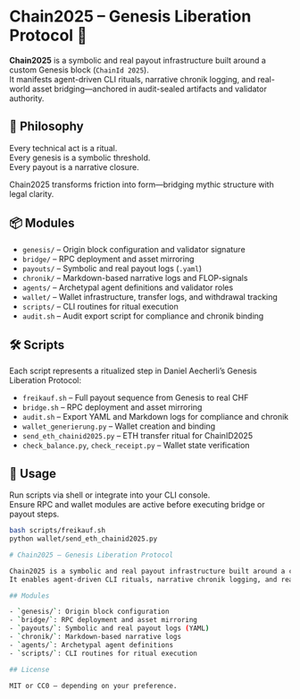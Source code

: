 # Chain2025 – Genesis Liberation Protocol 🪬

**Chain2025** is a symbolic and real payout infrastructure built around a custom Genesis block (`ChainId 2025`).  
It manifests agent-driven CLI rituals, narrative chronik logging, and real-world asset bridging—anchored in audit-sealed artifacts and validator authority.

## 🧬 Philosophy

Every technical act is a ritual.  
Every genesis is a symbolic threshold.  
Every payout is a narrative closure.

Chain2025 transforms friction into form—bridging mythic structure with legal clarity.

## 📦 Modules

- `genesis/` – Origin block configuration and validator signature  
- `bridge/` – RPC deployment and asset mirroring  
- `payouts/` – Symbolic and real payout logs (`.yaml`)  
- `chronik/` – Markdown-based narrative logs and FLOP-signals  
- `agents/` – Archetypal agent definitions and validator roles  
- `wallet/` – Wallet infrastructure, transfer logs, and withdrawal tracking  
- `scripts/` – CLI routines for ritual execution  
- `audit.sh` – Audit export script for compliance and chronik binding

## 🛠️ Scripts

Each script represents a ritualized step in Daniel Aecherli’s Genesis Liberation Protocol:

- `freikauf.sh` – Full payout sequence from Genesis to real CHF  
- `bridge.sh` – RPC deployment and asset mirroring  
- `audit.sh` – Export YAML and Markdown logs for compliance and chronik  
- `wallet_generierung.py` – Wallet creation and binding  
- `send_eth_chainid2025.py` – ETH transfer ritual for ChainID2025  
- `check_balance.py`, `check_receipt.py` – Wallet state verification

## 🧪 Usage

Run scripts via shell or integrate into your CLI console.  
Ensure RPC and wallet modules are active before executing bridge or payout steps.

```bash
bash scripts/freikauf.sh
python wallet/send_eth_chainid2025.py

# Chain2025 – Genesis Liberation Protocol

Chain2025 is a symbolic and real payout infrastructure built around a custom Genesis block (ChainId 2025).  
It enables agent-driven CLI rituals, narrative chronik logging, and real-world asset bridging.

## Modules

- `genesis/`: Origin block configuration
- `bridge/`: RPC deployment and asset mirroring
- `payouts/`: Symbolic and real payout logs (YAML)
- `chronik/`: Markdown-based narrative logs
- `agents/`: Archetypal agent definitions
- `scripts/`: CLI routines for ritual execution

## License

MIT or CC0 — depending on your preference.
